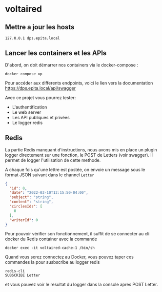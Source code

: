 # voltaired
## Mettre a jour les hosts
``` 
127.0.0.1 dps.epita.local
```

## Lancer les containers et les APIs

D'abord, on doit démarrer nos containers via le docker-compose :
```shell
docker compose up
```
Pour accéder aux differents endpoints, voici le lien vers la documentation
https://dps.epita.local/api/swagger

Avec ce projet vous pourrez tester:
- L'authentification
- Le web server
- Les API publiques et privées
- Le logger redis

## Redis
La partie Redis manquant d'instructions, nous avons mis en place un plugin logger directement sur une fonction, le POST de Letters (voir swagger).
Il permet de logger l'utilisation de cette methode.

A chaque fois qu'une lettre est postée, on envoie un message sous le format JSON suivant dans le channel `Letter`
```json
{
  "id": 0,
  "date": "2022-03-10T12:15:50-04:00",
  "subject": "string",
  "content": "string",
  "circlesIds": [
    0
  ],
  "writerId": 0
}
```

Pour pouvoir vérifier son fonctionnement, il suffit de se connecter au cli docker du Redis container avec la commande

```
docker exec -it voltaired-cache-1 /bin/sh
```

Quand vous serez connectez au Docker, vous pouvez taper ces commandes la pour susbscribe au logger redis

```
redis-cli
SUBSCRIBE Letter
```

et vous pouvez voir le resultat du logger dans la console apres POST Letter.
